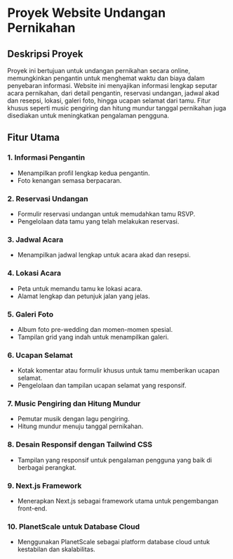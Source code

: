 # Proyek Website Undangan Pernikahan

## Deskripsi Proyek

Proyek ini bertujuan untuk undangan pernikahan secara online, memungkinkan pengantin untuk menghemat waktu dan biaya dalam penyebaran informasi. Website ini menyajikan informasi lengkap seputar acara pernikahan, dari detail pengantin, reservasi undangan, jadwal akad dan resepsi, lokasi, galeri foto, hingga ucapan selamat dari tamu. Fitur khusus seperti music pengiring dan hitung mundur tanggal pernikahan juga disediakan untuk meningkatkan pengalaman pengguna.

## Fitur Utama

### 1. **Informasi Pengantin**

   - Menampilkan profil lengkap kedua pengantin.
   - Foto kenangan semasa berpacaran.

### 2. **Reservasi Undangan**

   - Formulir reservasi undangan untuk memudahkan tamu RSVP.
   - Pengelolaan data tamu yang telah melakukan reservasi.

### 3. **Jadwal Acara**

   - Menampilkan jadwal lengkap untuk acara akad dan resepsi.

### 4. **Lokasi Acara**

   - Peta untuk memandu tamu ke lokasi acara.
   - Alamat lengkap dan petunjuk jalan yang jelas.

### 5. **Galeri Foto**

   - Album foto pre-wedding dan momen-momen spesial.
   - Tampilan grid yang indah untuk menampilkan galeri.

### 6. **Ucapan Selamat**

   - Kotak komentar atau formulir khusus untuk tamu memberikan ucapan selamat.
   - Pengelolaan dan tampilan ucapan selamat yang responsif.

### 7. **Music Pengiring dan Hitung Mundur**

   - Pemutar musik dengan lagu pengiring.
   - Hitung mundur menuju tanggal pernikahan.

### 8. **Desain Responsif dengan Tailwind CSS**

   - Tampilan yang responsif untuk pengalaman pengguna yang baik di berbagai perangkat.

### 9. **Next.js Framework**

   - Menerapkan Next.js sebagai framework utama untuk pengembangan front-end.

### 10. **PlanetScale untuk Database Cloud**

   - Menggunakan PlanetScale sebagai platform database cloud untuk kestabilan dan skalabilitas.
